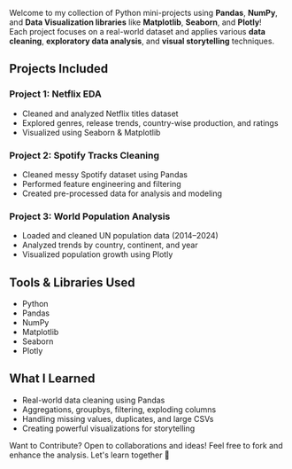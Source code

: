 Welcome to my collection of Python mini-projects using **Pandas**, **NumPy**, and **Data Visualization libraries** like **Matplotlib**, **Seaborn**, and **Plotly**!  
Each project focuses on a real-world dataset and applies various **data cleaning**, **exploratory data analysis**, and **visual storytelling** techniques.



##  Projects Included

###  Project 1: Netflix EDA
- Cleaned and analyzed Netflix titles dataset
- Explored genres, release trends, country-wise production, and ratings
- Visualized using Seaborn & Matplotlib

###  Project 2: Spotify Tracks Cleaning
- Cleaned messy Spotify dataset using Pandas
- Performed feature engineering and filtering
- Created pre-processed data for analysis and modeling

###  Project 3: World Population Analysis
- Loaded and cleaned UN population data (2014–2024)
- Analyzed trends by country, continent, and year
- Visualized population growth using Plotly


##  Tools & Libraries Used

- Python 
- Pandas
- NumPy
- Matplotlib
- Seaborn
- Plotly


## What I Learned

- Real-world data cleaning using Pandas
- Aggregations, groupbys, filtering, exploding columns
- Handling missing values, duplicates, and large CSVs
- Creating powerful visualizations for storytelling




 Want to Contribute?
Open to collaborations and ideas! Feel free to fork and enhance the analysis. Let's learn together 🤝

